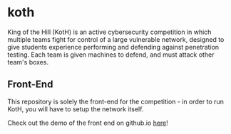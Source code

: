 # koth

King of the Hill (KotH) is an active cybersecurity competition in which multiple teams fight for control of a large vulnerable network, designed to give students experience performing and defending against penetration testing. Each team is given machines to defend, and must attack other team's boxes. 

## Front-End

This repository is solely the front-end for the competition - in order to run KotH, you will have to setup the network itself.

Check out the demo of the front end on github.io [here](https://kkevsterrr.github.io/koth/index.html)! 
